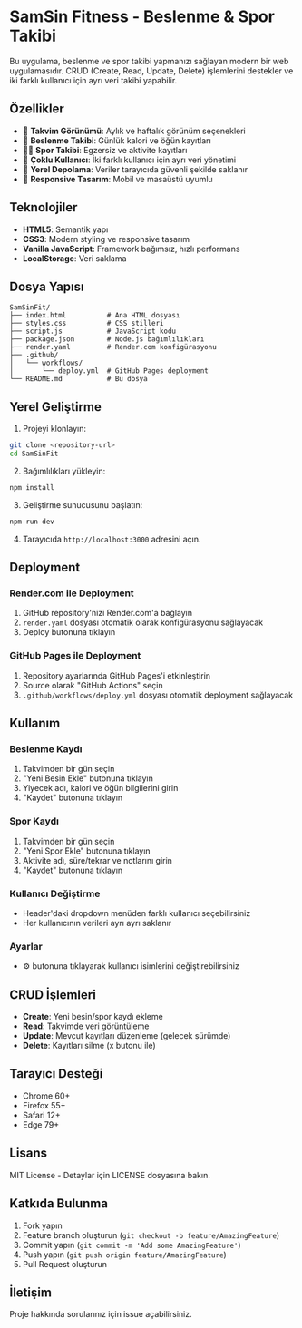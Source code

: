 # SamSin Fitness - Beslenme & Spor Takibi

Bu uygulama, beslenme ve spor takibi yapmanızı sağlayan modern bir web uygulamasıdır. CRUD (Create, Read, Update, Delete) işlemlerini destekler ve iki farklı kullanıcı için ayrı veri takibi yapabilir.

## Özellikler

- 📅 **Takvim Görünümü**: Aylık ve haftalık görünüm seçenekleri
- 🍎 **Beslenme Takibi**: Günlük kalori ve öğün kayıtları
- 🏋️‍♂️ **Spor Takibi**: Egzersiz ve aktivite kayıtları
- 👥 **Çoklu Kullanıcı**: İki farklı kullanıcı için ayrı veri yönetimi
- 💾 **Yerel Depolama**: Veriler tarayıcıda güvenli şekilde saklanır
- 📱 **Responsive Tasarım**: Mobil ve masaüstü uyumlu

## Teknolojiler

- **HTML5**: Semantik yapı
- **CSS3**: Modern styling ve responsive tasarım
- **Vanilla JavaScript**: Framework bağımsız, hızlı performans
- **LocalStorage**: Veri saklama

## Dosya Yapısı

```
SamSinFit/
├── index.html          # Ana HTML dosyası
├── styles.css          # CSS stilleri
├── script.js           # JavaScript kodu
├── package.json        # Node.js bağımlılıkları
├── render.yaml         # Render.com konfigürasyonu
├── .github/
│   └── workflows/
│       └── deploy.yml  # GitHub Pages deployment
└── README.md           # Bu dosya
```

## Yerel Geliştirme

1. Projeyi klonlayın:
```bash
git clone <repository-url>
cd SamSinFit
```

2. Bağımlılıkları yükleyin:
```bash
npm install
```

3. Geliştirme sunucusunu başlatın:
```bash
npm run dev
```

4. Tarayıcıda `http://localhost:3000` adresini açın.

## Deployment

### Render.com ile Deployment

1. GitHub repository'nizi Render.com'a bağlayın
2. `render.yaml` dosyası otomatik olarak konfigürasyonu sağlayacak
3. Deploy butonuna tıklayın

### GitHub Pages ile Deployment

1. Repository ayarlarında GitHub Pages'i etkinleştirin
2. Source olarak "GitHub Actions" seçin
3. `.github/workflows/deploy.yml` dosyası otomatik deployment sağlayacak

## Kullanım

### Beslenme Kaydı
1. Takvimden bir gün seçin
2. "Yeni Besin Ekle" butonuna tıklayın
3. Yiyecek adı, kalori ve öğün bilgilerini girin
4. "Kaydet" butonuna tıklayın

### Spor Kaydı
1. Takvimden bir gün seçin
2. "Yeni Spor Ekle" butonuna tıklayın
3. Aktivite adı, süre/tekrar ve notlarını girin
4. "Kaydet" butonuna tıklayın

### Kullanıcı Değiştirme
- Header'daki dropdown menüden farklı kullanıcı seçebilirsiniz
- Her kullanıcının verileri ayrı ayrı saklanır

### Ayarlar
- ⚙️ butonuna tıklayarak kullanıcı isimlerini değiştirebilirsiniz

## CRUD İşlemleri

- **Create**: Yeni besin/spor kaydı ekleme
- **Read**: Takvimde veri görüntüleme
- **Update**: Mevcut kayıtları düzenleme (gelecek sürümde)
- **Delete**: Kayıtları silme (x butonu ile)

## Tarayıcı Desteği

- Chrome 60+
- Firefox 55+
- Safari 12+
- Edge 79+

## Lisans

MIT License - Detaylar için LICENSE dosyasına bakın.

## Katkıda Bulunma

1. Fork yapın
2. Feature branch oluşturun (`git checkout -b feature/AmazingFeature`)
3. Commit yapın (`git commit -m 'Add some AmazingFeature'`)
4. Push yapın (`git push origin feature/AmazingFeature`)
5. Pull Request oluşturun

## İletişim

Proje hakkında sorularınız için issue açabilirsiniz.
